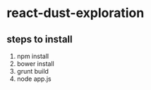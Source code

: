 # react-dust-exploration

## steps to install

1. npm install
1. bower install
1. grunt build
1. node app.js

